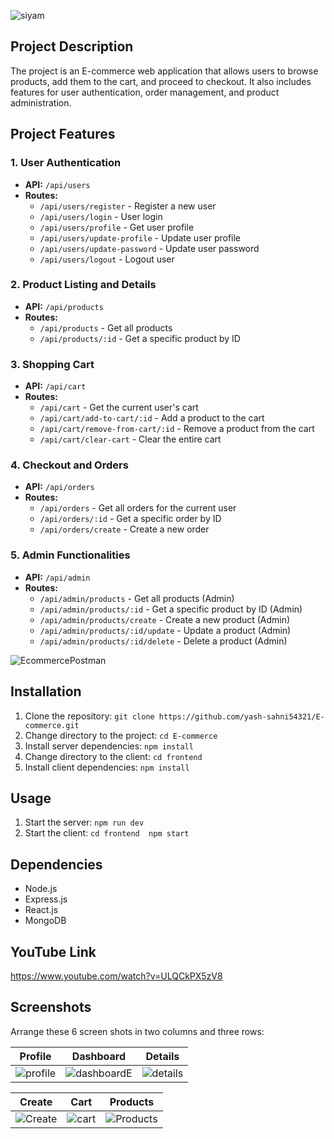 ![siyam](https://i.ibb.co/Jpb9nm2/Blue-Modern-Photo-Technology-You-Tube-Banner-1.gif)

## Project Description

The project is an E-commerce web application that allows users to browse products, add them to the cart, and proceed to checkout. It also includes features for user authentication, order management, and product administration.

## Project Features

### 1. User Authentication

- **API:** `/api/users`
- **Routes:** 
  - `/api/users/register` - Register a new user
  - `/api/users/login` - User login
  - `/api/users/profile` - Get user profile
  - `/api/users/update-profile` - Update user profile
  - `/api/users/update-password` - Update user password
  - `/api/users/logout` - Logout user

### 2. Product Listing and Details

- **API:** `/api/products`
- **Routes:** 
  - `/api/products` - Get all products
  - `/api/products/:id` - Get a specific product by ID

### 3. Shopping Cart

- **API:** `/api/cart`
- **Routes:** 
  - `/api/cart` - Get the current user's cart
  - `/api/cart/add-to-cart/:id` - Add a product to the cart
  - `/api/cart/remove-from-cart/:id` - Remove a product from the cart
  - `/api/cart/clear-cart` - Clear the entire cart

### 4. Checkout and Orders

- **API:** `/api/orders`
- **Routes:** 
  - `/api/orders` - Get all orders for the current user
  - `/api/orders/:id` - Get a specific order by ID
  - `/api/orders/create` - Create a new order

### 5. Admin Functionalities

- **API:** `/api/admin`
- **Routes:** 
  - `/api/admin/products` - Get all products (Admin)
  - `/api/admin/products/:id` - Get a specific product by ID (Admin)
  - `/api/admin/products/create` - Create a new product (Admin)
  - `/api/admin/products/:id/update` - Update a product (Admin)
  - `/api/admin/products/:id/delete` - Delete a product (Admin)
 
![EcommercePostman](https://github.com/yash-sahni54321/E-commerce/assets/67969545/76569f61-e14a-4c42-841e-a853118daa68)


## Installation

1. Clone the repository: `git clone https://github.com/yash-sahni54321/E-commerce.git`
2. Change directory to the project: `cd E-commerce`
3. Install server dependencies: `npm install`
4. Change directory to the client: `cd frontend`
5. Install client dependencies: `npm install`

## Usage

1. Start the server: `npm run dev`
2. Start the client: `cd frontend  npm start`

## Dependencies

- Node.js
- Express.js
- React.js
- MongoDB
  
## YouTube Link
https://www.youtube.com/watch?v=ULQCkPX5zV8
  
## Screenshots

Arrange these 6 screen shots in two columns and three rows:

| Profile          | Dashboard         | Details           |
| :--------------: | :--------------: | :---------------: |
| ![profile](https://github.com/yash-sahni54321/E-commerce/assets/67969545/faf0571b-0777-418b-b558-2a5349b75fe7) | ![dashboardE](https://github.com/yash-sahni54321/E-commerce/assets/67969545/ed0fcf33-fe80-4bbd-9ced-77f5041a7652) | ![details](https://github.com/yash-sahni54321/E-commerce/assets/67969545/ea64d453-84a8-44e9-8709-2eaf64e31905) |

| Create           | Cart              | Products          |
| :--------------: | :--------------: | :---------------: |
| ![Create](https://github.com/yash-sahni54321/E-commerce/assets/67969545/80849629-1149-4927-bbe7-33f1779d1a15) | ![cart](https://github.com/yash-sahni54321/E-commerce/assets/67969545/bc050e2b-69e7-4f94-8267-1985866d8e3a) | ![Products](https://github.com/yash-sahni54321/E-commerce/assets/67969545/bf244e50-05b1-4d0b-96ad-e913193a9930) |
